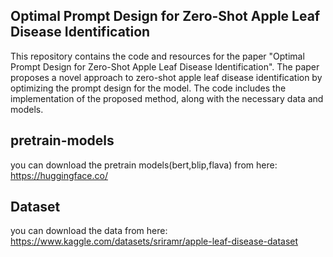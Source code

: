 ## Optimal Prompt Design for Zero-Shot Apple Leaf Disease Identification

This repository contains the code and resources for the paper "Optimal Prompt Design for Zero-Shot Apple Leaf Disease Identification". The paper proposes a novel approach to zero-shot apple leaf disease identification by optimizing the prompt design for the model. The code includes the implementation of the proposed method, along with the necessary data and models.

## pretrain-models
you can download the pretrain models(bert,blip,flava) from here: https://huggingface.co/ 

## Dataset
you can download the data from here: https://www.kaggle.com/datasets/sriramr/apple-leaf-disease-dataset